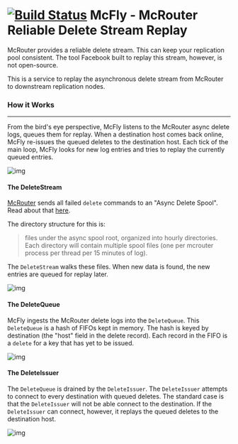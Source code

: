 # [![Build Status](https://travis-ci.com/djmetzle/mcfly.svg?branch=master)](https://travis-ci.com/djmetzle/mcfly) McFly - McRouter Reliable Delete Stream Replay

McRouter provides a reliable delete stream. This can keep your replication
pool consistent. The tool Facebook built to replay this stream, however, is
not open-source.

This is a service to replay the asynchronous delete stream from
McRouter to downstream replication nodes.

### How it Works
---

From the bird's eye perspective, McFly listens to the McRouter async delete logs, queues them for replay.
When a destination host comes back online, McFly re-issues the queued deletes to the destination host.
Each tick of the main loop, McFly looks for new log entries and tries to replay the currently queued entries.

![img](http://yuml.me/21ba8195.png)
<!-- http://yuml.me/diagram/scruffy;dir:LR/class/edit/[DeleteStream]->[DeleteQueue{bg:lightblue}], [Async Log Files{bg:lightyellow}]-.->[DeleteStream], [DeleteQueue]->[DeleteIssuer], [DeleteIssuer]-.-^[Destination Hosts{bg:palegreen}] -->

#### The DeleteStream
[McRouter](https://github.com/facebook/mcrouter) sends all failed `delete` commands to an "Async Delete Spool".
Read about that [here](https://github.com/facebook/mcrouter/wiki/Features#reliable-delete-stream).

The directory structure for this is:

> files under the async spool root, organized into hourly directories. Each directory will contain multiple spool files (one per mcrouter process per thread per 15 minutes of log).

The `DeleteStream` walks these files.
When new data is found, the new entries are queued for replay later.

![img](http://yuml.me/78064931.png)


#### The DeleteQueue
McFly ingests the McRouter delete logs into the `DeleteQueue`.
This `DeleteQueue` is a hash of FIFOs kept in memory.
The hash is keyed by destination (the "host" field in the delete record).
Each record in the FIFO is a `delete` for a key that has yet to be issued.

![img](http://yuml.me/e44da816.png)
<!-- https://yuml.me/diagram/scruffy;dir:LR/class/edit/[DeleteQueue],[DeleteQueue]->[Destination%20c],[Destination%20C]->[Delete%20FIFO%20C],[DeleteQueue]->[Destination%20B],[Destination%20B]->[Delet%20e%20FIFO%20B],[DeleteQueue]->[Destination%20A],[Destination%20A]->[Delete%20FIFO%20A] -->

#### The DeleteIssuer
The `DeleteQueue` is drained by the `DeleteIssuer`.
The `DeleteIssuer` attempts to connect to every destination with queued deletes.
The standard case is that the `DeleteIssuer` will not be able connect to the destination.
If the `DeleteIssuer` can connect, however, it replays the queued deletes to the destination host.

![img](http://yuml.me/44b8e39a.png)
<!-- http://yuml.me/diagram/scruffy/class/edit/[Delete FIFO{bg:lightyellow}]-.-^[DeleteIssuer],[DeleteIssuer]->[MemcachedConnector],[MemcachedConnector]-.-^[Destination Host{bg:green}] -->
